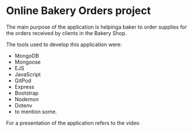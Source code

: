 # Online Bakery Orders project
The main purpose of the application is helpinga baker to order supplies for the orders received by clients in the Bakery Shop.

The tools used to develop this application were:
- MongoDB
- Mongoose
- EJS
- JavaScript
- GitPod
- Express
- Bootstrap
- Nodemon
- Dotenv
- to mention some.

For a presentation of the application refers to the video 
